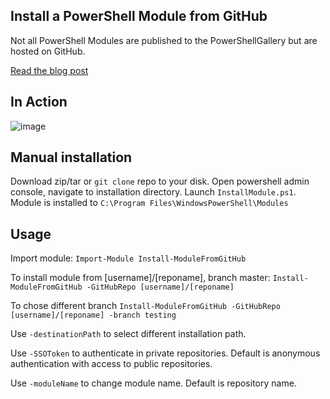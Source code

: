 Install a PowerShell Module from GitHub
-

Not all PowerShell Modules are published to the PowerShellGallery but are hosted on GitHub.

[Read the blog post](https://dfinke.github.io/2016/Quickly-Install-PowerShell-Modules-from-GitHub/)

## In Action
![image](https://github.com/dfinke/InstallModuleFromGitHub/blob/master/media/InstallFromGitHub.gif?raw=true)

## Manual installation

Download zip/tar or `git clone` repo to your disk. Open powershell admin console, navigate to installation directory. Launch `InstallModule.ps1`. Module is installed to `C:\Program Files\WindowsPowerShell\Modules`

## Usage
Import module:
`Import-Module Install-ModuleFromGitHub`

To install module from [username]/[reponame], branch master:
`Install-ModuleFromGitHub -GitHubRepo [username]/[reponame]`

To chose different branch
`Install-ModuleFromGitHub -GitHubRepo [username]/[reponame] -branch testing`

Use `-destinationPath` to select different installation path.

Use `-SSOToken` to authenticate in private repositories. Default is anonymous authentication with access to public repositories.

Use `-moduleName` to change module name. Default is repository name.

